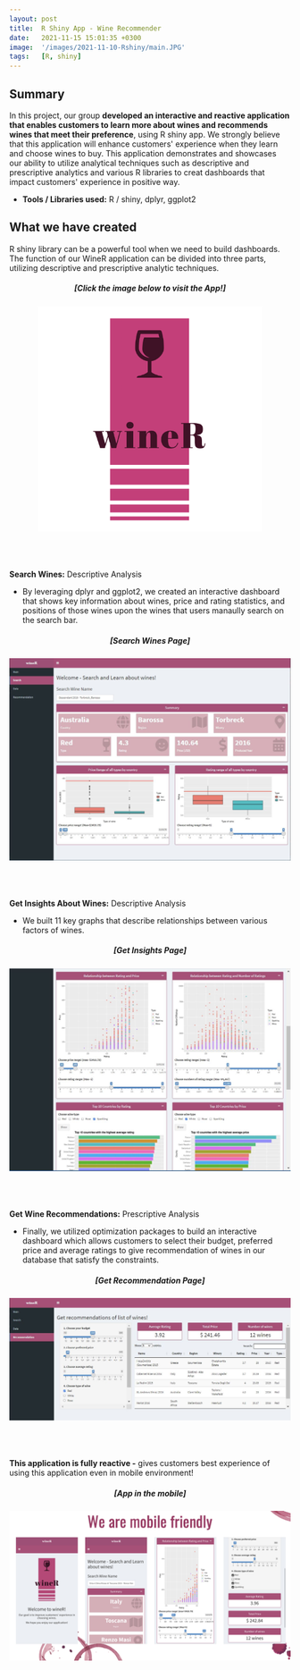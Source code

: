 ```yaml
---
layout: post
title:  R Shiny App - Wine Recommender
date:   2021-11-15 15:01:35 +0300
image:  '/images/2021-11-10-Rshiny/main.JPG'
tags:   [R, shiny]
---
```



## Summary

In this project, our group **developed an interactive and reactive application that enables customers to learn more about wines and recommends wines that meet their preference**, using R shiny app. We strongly believe that this application will enhance customers' experience when they learn and choose wines to buy. This application demonstrates and showcases our ability to utilize analytical techniques such as descriptive and prescriptive analytics and various R libraries to creat dashboards that impact customers' experience in positive way. 

* **Tools / Libraries used:** R / shiny, dplyr, ggplot2


## What we have created

R shiny library can be a powerful tool when we need to build dashboards. The function of our WineR application can be divided into three parts, utilizing descriptive and prescriptive analytic techniques. 

<div style='text-align:center'>
<h5>[Click the image below to visit the App!]</h5>
<a href="https://jaiwoolee92.shinyapps.io/app_wine_recommender/" target="_blank">
<img src="../images/2021-11-10-Rshiny/main2.png" alt="main2.png" style="zoom:70%;" class="center" />
</a>
</div><br><br><br>


**Search Wines:** Descriptive Analysis
* By leveraging dplyr and ggplot2, we created an interactive dashboard that shows key information about wines, price and rating statistics, and positions of those wines upon the wines that users manaully search on the search bar.

<div style='text-align:center'>
<h5>[Search Wines Page]</h5>
</div>
<div style="text-align:center;">
<img src="../images/2021-11-10-Rshiny/picture1.JPG" alt="picture1.JPG" style="zoom:70%;" class="center" />
</div><br><br><br>

**Get Insights About Wines:** Descriptive Analysis
* We built 11 key graphs that describe relationships between various factors of wines. 

<div style='text-align:center'>
<h5>[Get Insights Page]</h5>
</div>
<div style="text-align:center;">
<img src="../images/2021-11-10-Rshiny/picture2.JPG" alt="picture2.JPG" style="zoom:70%;" class="center" />
</div><br><br><br>

**Get Wine Recommendations:** Prescriptive Analysis
* Finally, we utilized optimization packages to build an interactive dashboard which allows customers to select their budget, preferred price and average ratings to give recommendation of wines in our database that satisfy the constraints. 

<div style='text-align:center'>
<h5>[Get Recommendation Page]</h5>
</div>
<div style="text-align:center;">
<img src="../images/2021-11-10-Rshiny/picture3.JPG" alt="picture3.JPG" style="zoom:70%;" class="center" />
</div><br><br><br>

**This application is fully reactive -** gives customers best experience of using this application even in mobile environment!

<div style='text-align:center'>
<h5>[App in the mobile]</h5>
</div>
<div style="text-align:center;">
<img src="../images/2021-11-10-Rshiny/picture4.png" alt="picture4.png" style="zoom:70%;" class="center" />
</div><br><br><br>